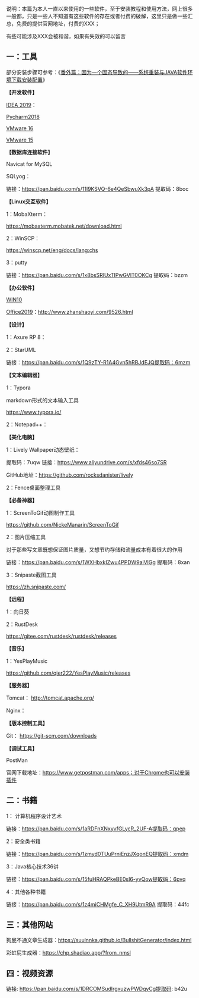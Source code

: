 说明：本篇为本人一直以来使用的一些软件，至于安装教程和使用方法，网上很多一般都，只是一些人不知道有这些软件的存在或者付费的破解，这里只是做一些汇总，免费的提供官网地址，付费的XXX；

有些可能涉及XXX会被和谐，如果有失效的可以留言

## 一：工具

部分安装步骤可参考：《[番外篇：因为一个固态导致的——系统重装与JAVA软件环境下载安装配置](https://www.cnblogs.com/nullering/p/9366313.html)》

**【开发软件】**

[IDEA 2019](http://mp.weixin.qq.com/s?__biz=MzIyNjk1MjA5MA==&mid=2247496540&idx=1&sn=70d35db4f02f28ecefcdaecbd3b95bda&chksm=e86a25a9df1dacbff1ca6f498ccde19274beaf5cea7517c0fab5e832d47a195806e8604a83b3&scene=21#wechat_redirect)：

[Pycharm2018](http://mp.weixin.qq.com/s?__biz=MzIyNjk1MjA5MA==&mid=2247501257&idx=1&sn=26d1f94480cb44770af4683891108078&chksm=e86a133cdf1d9a2ae911164aaa836df7367035a1cd6074f8e485b18237abb41e717331973d05&scene=21#wechat_redirect)

[VMware 16](http://mp.weixin.qq.com/s?__biz=MzIyNjk1MjA5MA==&mid=2247498992&idx=1&sn=a5d431ee752603575663fa5874262bf0&chksm=e86a2a05df1da3131717fa9827c8ec69029e8dc755eaed720ed47dfcaea6035a5d05a0d53e16&scene=21#wechat_redirect)

[VMware 15](http://mp.weixin.qq.com/s?__biz=MzIyNjk1MjA5MA==&mid=2247490972&idx=1&sn=ab5e633f55dcde1bd44454b47ffd5e59&chksm=e869cb69df1e427f24422ae9371d76b857e07b5053db0817310474c3fa835f2ab8e432113024&scene=21#wechat_redirect)

**【数据库连接软件】**

Navicat for MySQL

SQLyog：

链接：https://pan.baidu.com/s/11l9KSVQ-6e4QeSbwuXk3pA 提取码：8boc

**【Linux交互软件】**

1：MobaXterm：

https://mobaxterm.mobatek.net/download.html

2：WinSCP：

https://winscp.net/eng/docs/lang:chs

3：putty

链接：https://pan.baidu.com/s/1x8bsSRlUxTIPwGVlT0OKCg 提取码：bzzm

**【办公软件】**

[WIN10](http://mp.weixin.qq.com/s?__biz=MzIyNjk1MjA5MA==&mid=2247487621&idx=1&sn=d523de9a81ff14e879a5afef47d6ea28&chksm=e869c670df1e4f66605ee3c2ff63cdb27d80aef4c8779a6b7449af3d4b384d2762429c200f07&scene=21#wechat_redirect)

[Office2019](https://mp.weixin.qq.com/s?__biz=MzIyNjk1MjA5MA==&mid=2247490215&idx=1&sn=43d77f434df9ad4b64d52e56f2b1d7e3&chksm=e869cc52df1e4544ec0ab9b4f4e0cb246d15207f45198415f45f7b63a71cc784295cc9c82623&scene=21#wechat_redirect)：http://www.zhanshaoyi.com/9526.html

**【设计】**

1：Axure RP 8：

2：StarUML

链接：https://pan.baidu.com/s/1Q9zTY-R1A4Gvn5hRBJdEJQ提取码：6mzm

**【文本编辑器】**

1：Typora

markdown形式的文本输入工具

https://www.typora.io/

2：Notepad++：

**【美化电脑】**

1：Lively Wallpaper动态壁纸：

提取码：7uqw 链接：https://www.aliyundrive.com/s/xfds46so7SR

GitHub地址：https://github.com/rocksdanister/lively

2：Fence桌面整理工具

**【必备神器】**

1：ScreenToGif动图制作工具

https://github.com/NickeManarin/ScreenToGif

2：图片压缩工具

对于那些写文章既想保证图片质量，又想节约存储和流量成本有着很大的作用

链接：https://pan.baidu.com/s/1WXHbxkIZwu4PPDW9alVlGg 提取码：8xan

3：Snipaste截图工具

https://zh.snipaste.com/

**【远程】**

1：向日葵

2：RustDesk

https://gitee.com/rustdesk/rustdesk/releases

**【音乐】**

1：YesPlayMusic

https://github.com/qier222/YesPlayMusic/releases

**【服务器】**

Tomcat： http://tomcat.apache.org/

Nginx：

**【版本控制工具】**

Git： https://git-scm.com/downloads

**【调试工具】**

PostMan

官网下载地址：https://www.getpostman.com/apps；对于Chrome也可以安装插件

## 二：书籍

1： 计算机程序设计艺术

链接：https://pan.baidu.com/s/1aRDFnXNxyvfGLycR_2UF-A提取码：qpep

2：安全类书籍

链接：https://pan.baidu.com/s/1zmyd0TUuPrniEnzJXqonEQ提取码：xmdm

3：Java核心技术36讲

链接：https://pan.baidu.com/s/15fuHRAQPkeBE0sI6-yvQow提取码：6pvq

4：其他各种书籍

链接：https://pan.baidu.com/s/1z4miCHMgfe_C_XH9UtmR9A 提取码：44fc



## 三：其他网站

狗屁不通文章生成器：https://suulnnka.github.io/BullshitGenerator/index.html

彩虹屁生成器：https://chp.shadiao.app/?from_nmsl

## 四：视频资源

链接: https://pan.baidu.com/s/1DRCOMSudIrgxuzwPWDqyCg提取码: b42u                                                                                                                                                                                                                                                                                                                                                                                                                                                                                                                                                                                                                                                                                                            
